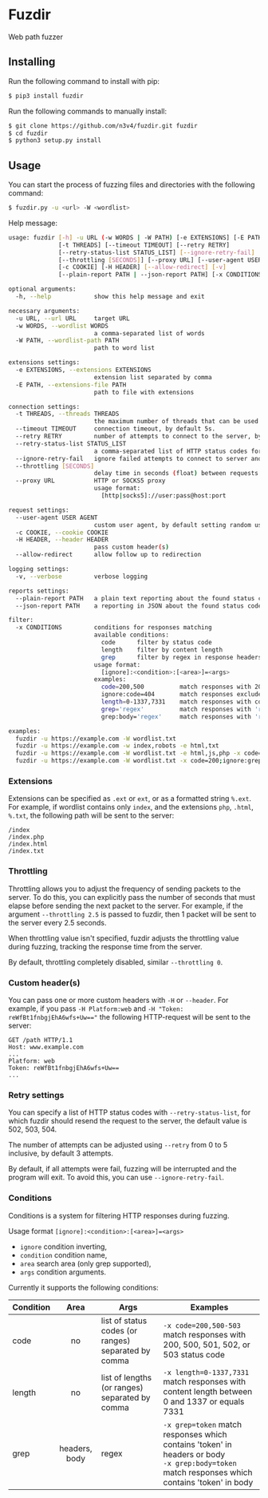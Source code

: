 # Fuzdir
Web path fuzzer

## Installing
Run the following command to install with pip:
```bash
$ pip3 install fuzdir 
```
Run the following commands to manually install:
```bash
$ git clone https://github.com/n3v4/fuzdir.git fuzdir
$ cd fuzdir
$ python3 setup.py install
```

## Usage
You can start the process of fuzzing files and directories with the following command:
```bash
$ fuzdir.py -u <url> -W <wordlist>
```
Help message:
```bash
usage: fuzdir [-h] -u URL (-w WORDS | -W PATH) [-e EXTENSIONS] [-E PATH]
              [-t THREADS] [--timeout TIMEOUT] [--retry RETRY]
              [--retry-status-list STATUS_LIST] [--ignore-retry-fail]
              [--throttling [SECONDS]] [--proxy URL] [--user-agent USER AGENT]
              [-c COOKIE] [-H HEADER] [--allow-redirect] [-v]
              [--plain-report PATH | --json-report PATH] [-x CONDITIONS]

optional arguments:
  -h, --help            show this help message and exit

necessary arguments:
  -u URL, --url URL     target URL
  -w WORDS, --wordlist WORDS
                        a comma-separated list of words
  -W PATH, --wordlist-path PATH
                        path to word list

extensions settings:
  -e EXTENSIONS, --extensions EXTENSIONS
                        extension list separated by comma
  -E PATH, --extensions-file PATH
                        path to file with extensions

connection settings:
  -t THREADS, --threads THREADS
                        the maximum number of threads that can be used to requests, by default 10 threads
  --timeout TIMEOUT     connection timeout, by default 5s.
  --retry RETRY         number of attempts to connect to the server, by default 3 times
  --retry-status-list STATUS_LIST
                        a comma-separated list of HTTP status codes for which should be retry on, by default 504, 502, 503
  --ignore-retry-fail   ignore failed attempts to connect to server and continue fuzzing
  --throttling [SECONDS]
                        delay time in seconds (float) between requests sending, if the throttling value is not specified, it will automatically adjust during fuzzing
  --proxy URL           HTTP or SOCKS5 proxy
                        usage format:
                          [http|socks5]://user:pass@host:port

request settings:
  --user-agent USER AGENT
                        custom user agent, by default setting random user agent
  -c COOKIE, --cookie COOKIE
  -H HEADER, --header HEADER
                        pass custom header(s)
  --allow-redirect      allow follow up to redirection

logging settings:
  -v, --verbose         verbose logging

reports settings:
  --plain-report PATH   a plain text reporting about the found status code, content length and path
  --json-report PATH    a reporting in JSON about the found status code, content length and path

filter:
  -x CONDITIONS         conditions for responses matching
                        available conditions:
                          code		filter by status code
                          length	filter by content length
                          grep		filter by regex in response headers or / and body
                        usage format:
                          [ignore]:<condition>:[<area>]=<args>
                        examples:
                          code=200,500		    match responses with 200 or 500 status code
                          ignore:code=404	    match responses exclude with 404 status code
                          length=0-1337,7331	match responses with content length between 0 and 1337 or equals 7331
                          grep='regex'		    match responses with 'regex' in headers or body
                          grep:body='regex'	    match responses with 'regex' in body

examples:
  fuzdir -u https://example.com -W wordlist.txt
  fuzdir -u https://example.com -w index,robots -e html,txt
  fuzdir -u https://example.com -W wordlist.txt -e html,js,php -x code=200
  fuzdir -u https://example.com -W wordlist.txt -x code=200;ignore:grep:headers='Auth'
```

### Extensions
Extensions can be specified as `.ext` or `ext`, or as a formatted string `%.ext`. For example, if wordlist contains only
 `index`, and the extensions `php`, `.html`, `%.txt`, the following path will be sent to the server:
```
/index
/index.php
/index.html
/index.txt
```

### Throttling
Throttling allows you to adjust the frequency of sending packets to the server. To do this, you can explicitly pass the
 number of seconds that must elapse before sending the next packet to the server. For example, if the argument
 `--throttling 2.5` is passed to fuzdir, then 1 packet will be sent to the server every 2.5 seconds.

When throttling value isn't specified, fuzdir adjusts the throttling value during fuzzing, tracking the response time
 from the server.

By default, throttling completely disabled, similar `--throttling 0`. 

### Custom header(s)
You can pass one or more custom headers with `-H` or `--header`. For example, if you pass `-H Platform:web` and
 `-H "Token: reWfBt1fnbgjEhA6wfs+Uw=="` the following HTTP-request will be sent to the server:
```
GET /path HTTP/1.1
Host: www.example.com
...
Platform: web
Token: reWfBt1fnbgjEhA6wfs+Uw==
...
```

### Retry settings
You can specify a list of HTTP status codes with `--retry-status-list`, for which fuzdir should resend the request to
 the server, the default value is 502, 503, 504.

The number of attempts can be adjusted using `--retry` from 0 to 5 inclusive, by default 3 attempts.

By default, if all attempts were fail, fuzzing will be interrupted and the program will exit. To avoid this, you can use
 `--ignore-retry-fail`.

### Conditions
Conditions is a system for filtering HTTP responses during fuzzing. 

Usage format `[ignore]:<condition>:[<area>]=<args>`
- `ignore` condition inverting,
- `condition` condition name,
- `area` search area (only grep supported),
- `args` condition arguments.

Currently it supports the following conditions:

| Condition | Area  | Args | Examples |
| --------- | :---: | ---- | -------- |
| code      | no    | list of status codes (or ranges) separated by comma | `-x code=200,500-503` match responses with 200, 500, 501, 502, or 503 status code |
| length    | no    | list of lengths (or ranges) separated by comma | `-x length=0-1337,7331` match responses with content length between 0 and 1337 or equals 7331 |
| grep      | headers, body | regex | `-x grep=token` match responses which contains 'token' in headers or body <br/>`-x grep:body=token` match responses which contains 'token' in body |
